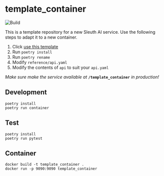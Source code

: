 # template_container
![Build](https://github.com/Sleuth-Capital/template_container/workflows/Build/badge.svg)

This is a template repository for a new Sleuth AI service.
Use the following steps to adapt it to a new container.

1. Click [use this template](https://github.com/Sleuth-Capital/template_container/generate)
2. Run ``poetry install``
3. Run ``poetry rename``
4. Modify ``reference/api.yaml``
5. Modify the contents of ``api`` to suit your ``api.yaml``

*Make sure make the service available at* **``/template_container``** *in production!*

## Development
````
poetry install
poetry run container
````
## Test
````
poetry install
poetry run pytest
````
## Container
````
docker build -t template_container .
docker run -p 9090:9090 template_container
````
